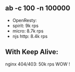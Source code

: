 
## ab -c 100 -n 100000

+ OpenResty: 
+ spirit: 9k rps
+ micro: 8.7k rps
+ njs http: 8.4k rps


## With Keep Alive:

  nginx 404/403: 50k rps WOW !

